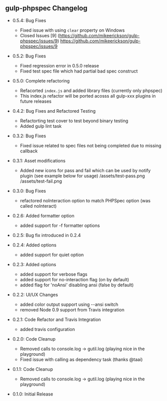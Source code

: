 ## gulp-phpspec Changelog
  
- 0.5.4: Bug Fixes
    - Fixed issue with using `clear` property on Windows
    - Closed Issues
      [9] (https://github.com/mikeerickson/gulp-phpspec/issues/9) https://github.com/mikeerickson/gulp-phpspec/issues/9

- 0.5.2: Bug Fixes
    - Fixed regression error in 0.5.0 release
    - Fixed test spec file which had partial bad spec construct
    
- 0.5.0: Complete refactoring 
    - Refacorted `index.js` and added library files (currently only phpspec)
    - This index.js refactor will be ported acosss all gulp-xxx plugins in future releases
    
- 0.4.2: Bug Fixes and Refactored Testing
    - Refactorting test cover to test beyond binary testing
    - Added gulp lint task
    
- 0.3.2: Bug Fixes
    - Fixed issue related to spec files not being completed due to missing callback

- 0.3.1: Asset modifications
    - Added new icons for pass and fail which can be used by notify plugin (see example below for usage)
      /assets/test-pass.png
      /assets/test-fail.png
    
    
- 0.3.0: Bug Fixes
  - refactored noInteraction option to match PHPSpec option (was called noInteract)

- 0.2.6: Added formatter option
  - added support for -f formatter options

- 0.2.5: Bug fix introduced in 0.2.4

- 0.2.4: Added options
    - added support for quiet option

- 0.2.3: Added options
    - added support for verbose flags
    - added support for no-interaction flag (on by default)
    - added flag for 'noAnsi' disabling ansi (false by default)

- 0.2.2: UI/UX Changes
    - added color output support using --ansi switch
    - removed Node 0.9 support from Travis integration

- 0.2.1: Code Refactor and Travis Integration
    - added travis configuration

- 0.2.0: Code Cleanup
    - Removed calls to console.log -> gutil.log (playing nice in the playground)
    - Fixed issue with calling as dependency task (thanks @taai)

- 0.1.1: Code Cleanup
    - Removed calls to console.log -> gutil.log (playing nice in the playground)

- 0.1.0: Initial Release
